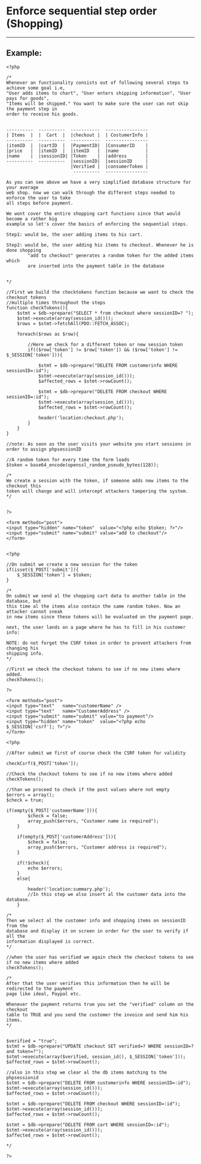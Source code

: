 # Enforce sequential step order (Shopping)
-------

## Example:


    <?php

	/*
	Whenever an functionality consists out of following several steps to achieve some goal i.e,
	"User adds items to chart", "User enters shipping information", "User pays for goods",
	"Items will be shipped." You want to make sure the user can not skip the payment step in
	order to receive his goods.


	----------	----------  -----------  ----------------
	| Items  |	|  Cart	 |	|checkout |	 | CostumerInfo	|
	----------	----------  -----------	 ----------------
	|itemID  |	|cartID  |	|PaymentID|  |ConsumerID    |
	|price	 |	|itemID  |	|itemID   |	 |name          |
	|name  	 |	|sessionID|	|Token    |	 |address	    |
	----------	----------  |sessionID|  |sessionID   	|
							|Verified |  |consumerToken |
							 ----------	 ----------------		

	As you can see above we have a very simplified database structure for your average
	web shop. now we can walk through the different steps needed to enforce the user to take
	all steps before payment.

	We wont cover the entire shopping cart functions since that would become a rather big
	example so let's cover the basics of enforcing the sequential steps.

	Step1: would be, the user adding items to his cart.

	Step2: would be, the user adding his items to checkout. Whenever he is done shopping
			"add to checkout" generates a random token for the added items which
			are inserted into the payment table in the database


	*/

	//First we build the checktokens function because we want to check the checkout tokens
	//multiple times throughout the steps
	function checkTokens(){
		$stmt = $db->prepare("SELECT * from checkout where sessionID=? ");
		$stmt->execute(array(session_id()));
		$rows = $stmt->fetchAll(PDO::FETCH_ASSOC);

		foreach($rows as $row){

			//Here we check for a different token or new session token
			if(($row['token'] != $row['token']) && ($row['token'] != $_SESSION['token'])){

				$stmt = $db->prepare("DELETE FROM customerinfo WHERE sessionID=:id");
				$stmt->execute(array(session_id()));
				$affected_rows = $stmt->rowCount();

				$stmt = $db->prepare("DELETE FROM checkout WHERE sessionID=:id");
				$stmt->execute(array(session_id()));
				$affected_rows = $stmt->rowCount();

				header('location:checkout.php');
			}
		}
	}

	//note: As soon as the user visits your website you start sessions in order to assign phpsessionID

	//A random token for every time the form loads
	$token = base64_encode(openssl_random_pseudo_bytes(128));

	/*
	We create a session with the token, if someone adds new items to the checkout this
	token will change and will intercept attackers tampering the system.
	*/


	?>

	<form methods="post">
	<input type="hidden" name="token"  value="<?php echo $token; ?>"/>
	<input type="submit" name="submit" value="add to checkout"/>
	</form>


	<?php

	//On submit we create a new session for the token
	if(isset($_POST['submit']){
		$_SESSION['token'] = $token;
	}

	/*
	On submit we send al the shopping cart data to another table in the database, but
	this time al the items also contain the same random token. Now an attacker cannot sneak
	in new items since these tokens will be evaluated on the payment page.

	next, the user lands on a page where he has to fill in his customer info:

	NOTE: do not forget the CSRF token in order to prevent attackers from changing his
	shipping info.
	*/

	//First we check the checkout tokens to see if no new items where added.
	checkTokens();

	?>

	<form methods="post">
	<input type="text"   name="customerName" />
	<input type="text"   name="CustomerAddress" />
	<input type="submit" name="submit" value="to payment"/>
	<input type="hidden" name="token"  value="<?php echo $_SESSION['csrf']; ?>"/>
	</form>

	<?php

	//After submit we first of course check the CSRF token for validity

	checkCsrf($_POST['token']);

	//Check the checkout tokens to see if no new items where added
	checkTokens();  

	//than we proceed to check if the post values where not empty
	$errors = array();
	$check = true;

	if(empty($_POST['customerName'])){
			$check = false;
			array_push($errors, "Customer name is required");
		}

		if(empty($_POST['customerAddress'])){
			$check = false;
			array_push($errors, "Customer address is required");
		}

		if(!$check){
			echo $errors;
		}
		else{

			header('location:summary.php');
			//In this step we also insert al the customer data into the database.
		}

	/*
	Then we select al the customer info and shopping items on sessionID from the
	database and display it on screen in order for the user to verify if all the
	information displayed is correct.
	*/

	//when the user has verified we again check the checkout tokens to see if no new items where added
	checkTokens();    

	/*
	After that the user verifies this information then he will be redirected to the payment
	page like ideal, Paypal etc.

	Whenever the payment returns true you set the "verified" column on the checkout
	table to TRUE and you send the customer the invoice and send him his items.
	*/


	$verified = "true";
	$stmt = $db->prepare("UPDATE checkout SET verified=? WHERE sessionID=? and token=?");
	$stmt->execute(array($verified, session_id(), $_SESSION['token']));
	$affected_rows = $stmt->rowCount();

	//also in this step we clear al the db items matching to the phpsessionid
	$stmt = $db->prepare("DELETE FROM customerinfo WHERE sessionID=:id");
	$stmt->execute(array(session_id()));
	$affected_rows = $stmt->rowCount();

	$stmt = $db->prepare("DELETE FROM checkout WHERE sessionID=:id");
	$stmt->execute(array(session_id()));
	$affected_rows = $stmt->rowCount();

	$stmt = $db->prepare("DELETE FROM cart WHERE sessionID=:id");
	$stmt->execute(array(session_id()));
	$affected_rows = $stmt->rowCount();

	*/

    ?>
